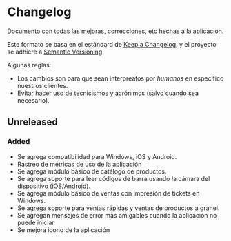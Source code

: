 # Changelog
Documento con todas las mejoras, correcciones, etc hechas a la aplicación.

Este formato se basa en el estándard de [Keep a Changelog](https://keepachangelog.com/en/1.0.0/),
y el proyecto se adhiere a [Semantic Versioning](https://semver.org/spec/v2.0.0.html).

Algunas reglas:

- Los cambios son para que sean interpreatos por *humanos* en específico nuestros clientes.
- Evitar hacer uso de tecnicismos y acrónimos (salvo cuando sea necesario).

## Unreleased
### Added
- Se agrega compatibilidad para Windows, iOS y Android.
- Rastreo de métricas de uso de la aplicación
- Se agrega módulo básico de catálogo de productos.
- Se agrega soporte para leer códigos de barra usando la cámara del dispositivo (iOS/Android).
- Se agrega módulo básico de ventas con impresión de tickets en Windows.
- Se agrega soporte para ventas rápidas y ventas de productos a granel.
- Se agregan mensajes de error más amigables cuando la aplicación no puede iniciar
- Se mejora icono de la aplicación